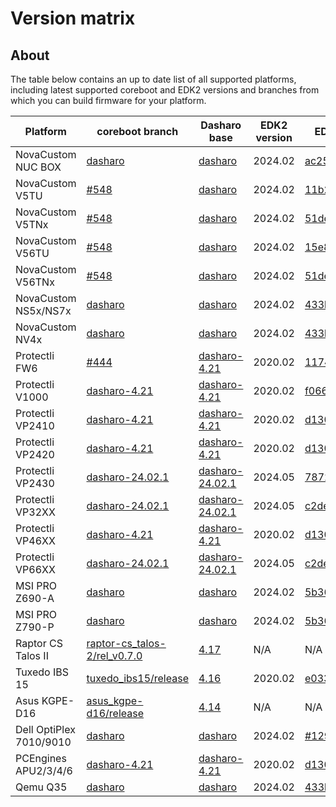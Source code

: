 # Version matrix

## About

The table below contains an up to date list of all supported platforms,
including latest supported coreboot and EDK2 versions and branches from which
you can build firmware for your platform.

|        Platform         |                                            coreboot branch                                            |                                Dasharo base                                 | EDK2 version |                                          EDK2 rev                                           |
| ----------------------- | ----------------------------------------------------------------------------------------------------- | --------------------------------------------------------------------------- | ------------ | ------------------------------------------------------------------------------------------- |
| NovaCustom NUC BOX      | [dasharo](https://github.com/dasharo/coreboot/tree/dasharo)                                           | [dasharo](https://github.com/dasharo/coreboot/tree/dasharo)                 | 2024.02      | [ac25544f92](https://github.com/dasharo/edk2/tree/ac25544f9267598c51f2cb7f3abd08ae5db1318c) |
| NovaCustom V5TU         | [#548](https://github.com/Dasharo/coreboot/pull/548)                                                  | [dasharo](https://github.com/dasharo/coreboot/tree/dasharo)                 | 2024.02      | [11b2679614](https://github.com/dasharo/edk2/tree/11b26796145e29b2ceeb5a00b130f81246115159) |
| NovaCustom V5TNx        | [#548](https://github.com/Dasharo/coreboot/pull/548)                                                  | [dasharo](https://github.com/dasharo/coreboot/tree/dasharo)                 | 2024.02      | [51decd4d1f](https://github.com/dasharo/edk2/tree/51decd4d1fd9d8f64b5eec461e32deb5cc7ae03c) |
| NovaCustom V56TU        | [#548](https://github.com/Dasharo/coreboot/pull/548)                                                  | [dasharo](https://github.com/dasharo/coreboot/tree/dasharo)                 | 2024.02      | [15e8a08772](https://github.com/dasharo/edk2/tree/15e8a0877230c00029bb6fd0843f7494a8bfd8d0) |
| NovaCustom V56TNx       | [#548](https://github.com/Dasharo/coreboot/pull/548)                                                  | [dasharo](https://github.com/dasharo/coreboot/tree/dasharo)                 | 2024.02      | [51decd4d1f](https://github.com/dasharo/edk2/tree/51decd4d1fd9d8f64b5eec461e32deb5cc7ae03c) |
| NovaCustom NS5x/NS7x    | [dasharo](https://github.com/dasharo/coreboot/tree/dasharo)                                           | [dasharo](https://github.com/dasharo/coreboot/tree/dasharo)                 | 2024.02      | [433b7a33ee](https://github.com/dasharo/edk2/tree/433b7a33eeb5ead75546f595e494a2a56e2c6d71) |
| NovaCustom NV4x         | [dasharo](https://github.com/dasharo/coreboot/tree/dasharo)                                           | [dasharo](https://github.com/dasharo/coreboot/tree/dasharo)                 | 2024.02      | [433b7a33ee](https://github.com/dasharo/edk2/tree/433b7a33eeb5ead75546f595e494a2a56e2c6d71) |
| Protectli FW6           | [#444](https://github.com/Dasharo/coreboot/pull/444)                                                  | [dasharo-4.21](https://github.com/dasharo/coreboot/tree/dasharo-4.21)       | 2020.02      | [1174634037](https://github.com/dasharo/edk2/tree/1174634037dc986a2221176657407ea3447cf6a6) |
| Protectli V1000         | [dasharo-4.21](https://github.com/dasharo/coreboot/tree/dasharo-4.21)                                 | [dasharo-4.21](https://github.com/dasharo/coreboot/tree/dasharo-4.21)       | 2020.02      | [f06673308f](https://github.com/dasharo/edk2/tree/f06673308fde0bd11c32a127825ff52355cdbbe8) |
| Protectli VP2410        | [dasharo-4.21](https://github.com/dasharo/coreboot/tree/dasharo-4.21)                                 | [dasharo-4.21](https://github.com/dasharo/coreboot/tree/dasharo-4.21)       | 2020.02      | [d130aececb](https://github.com/dasharo/edk2/tree/d130aececbdd5f50fa93d0e2b2fa52cee036788a) |
| Protectli VP2420        | [dasharo-4.21](https://github.com/dasharo/coreboot/tree/dasharo-4.21)                                 | [dasharo-4.21](https://github.com/dasharo/coreboot/tree/dasharo-4.21)       | 2020.02      | [d130aececb](https://github.com/dasharo/edk2/tree/d130aececbdd5f50fa93d0e2b2fa52cee036788a) |
| Protectli VP2430        | [dasharo-24.02.1](https://github.com/dasharo/coreboot/tree/dasharo-24.02.1)                           | [dasharo-24.02.1](https://github.com/dasharo/coreboot/tree/dasharo-24.02.1) | 2024.05      | [787234d5e5](https://github.com/Dasharo/edk2/tree/787234d5e5bdd975bec7cd51ef25ab4bc6390484) |
| Protectli VP32XX        | [dasharo-24.02.1](https://github.com/dasharo/coreboot/tree/dasharo-24.02.1)                           | [dasharo-24.02.1](https://github.com/dasharo/coreboot/tree/dasharo-24.02.1) | 2024.05      | [c2de870a67](https://github.com/Dasharo/edk2/tree/c2de870a67b7c422bb5344ee0389723c1e6aa7af) |
| Protectli VP46XX        | [dasharo-4.21](https://github.com/dasharo/coreboot/tree/dasharo-4.21)                                 | [dasharo-4.21](https://github.com/dasharo/coreboot/tree/dasharo-4.21)       | 2020.02      | [d130aececb](https://github.com/dasharo/edk2/tree/d130aececbdd5f50fa93d0e2b2fa52cee036788a) |
| Protectli VP66XX        | [dasharo-24.02.1](https://github.com/dasharo/coreboot/tree/dasharo-24.02.1)                           | [dasharo-24.02.1](https://github.com/dasharo/coreboot/tree/dasharo-24.02.1) | 2024.05      | [c2de870a67](https://github.com/Dasharo/edk2/tree/c2de870a67b7c422bb5344ee0389723c1e6aa7af) |
| MSI PRO Z690-A          | [dasharo](https://github.com/dasharo/coreboot/tree/dasharo)                                           | [dasharo](https://github.com/dasharo/coreboot/tree/dasharo)                 | 2024.02      | [5b3658c050](https://github.com/dasharo/edk2/tree/5b3658c0503758f58861000a36251cd687a9d5a7) |
| MSI PRO Z790-P          | [dasharo](https://github.com/dasharo/coreboot/tree/dasharo)                                           | [dasharo](https://github.com/dasharo/coreboot/tree/dasharo)                 | 2024.02      | [5b3658c050](https://github.com/dasharo/edk2/tree/5b3658c0503758f58861000a36251cd687a9d5a7) |
| Raptor CS Talos II      | [raptor-cs_talos-2/rel_v0.7.0](https://github.com/dasharo/coreboot/tree/raptor-cs_talos-2/rel_v0.7.0) | [4.17](https://github.com/dasharo/coreboot/tree/4.17)                       | N/A          | N/A                                                                                         |
| Tuxedo IBS 15           | [tuxedo_ibs15/release](https://github.com/dasharo/coreboot/tree/tuxedo_ibs15/release)                 | [4.16](https://github.com/dasharo/coreboot/tree/4.16)                       | 2020.02      | [e0334c228c](https://github.com/dasharo/edk2/tree/e0334c228ce4ba51f47ff79a118f214031d4650f) |
| Asus KGPE-D16           | [asus_kgpe-d16/release](https://github.com/dasharo/coreboot/tree/asus_kgpe-d16/release)               | [4.14](https://github.com/dasharo/coreboot/tree/4.14)                       | N/A          | N/A                                                                                         |
| Dell OptiPlex 7010/9010 | [dasharo](https://github.com/dasharo/coreboot/tree/dasharo)                                           | [dasharo](https://github.com/dasharo/coreboot/tree/dasharo)                 | 2024.02      | [#129](https://github.com/Dasharo/edk2/pull/129)                                            |
| PCEngines APU2/3/4/6    | [dasharo-4.21](https://github.com/dasharo/coreboot/tree/dasharo-4.21)                                 | [dasharo-4.21](https://github.com/dasharo/coreboot/tree/dasharo-4.21)       | 2020.02      | [d130aececb](https://github.com/dasharo/edk2/tree/d130aececbdd5f50fa93d0e2b2fa52cee036788a) |
| Qemu Q35                | [dasharo](https://github.com/dasharo/coreboot/tree/dasharo)                                           | [dasharo](https://github.com/dasharo/coreboot/tree/dasharo)                 | 2024.02      | [433b7a33ee](https://github.com/dasharo/edk2/tree/433b7a33eeb5ead75546f595e494a2a56e2c6d71) |

